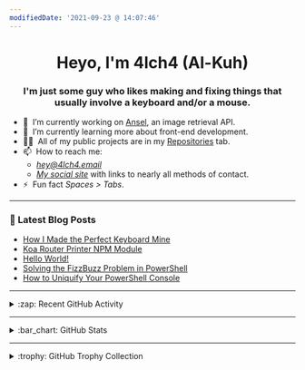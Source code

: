 ```yaml
---
modifiedDate: '2021-09-23 @ 14:07:46'
---
```

<h1 align="center">Heyo, I'm 4lch4 (Al-Kuh)</h1>
<h3 align="center">I'm just some guy who likes making and fixing things that usually involve a keyboard and/or a mouse.</h3>

<!-- <p align="left"> <img src="https://komarev.com/ghpvc/?username=4lch4" alt="4lch4" /> </p> -->

<ul>
  <li>🔭&nbsp;&nbsp;I’m currently working on <a href="https://github.com/4lch4/Ansel">Ansel</a>, an image retrieval API.</li>
  <li>🌱&nbsp;&nbsp;I’m currently learning more about front-end development.</li>
  <!-- <li>👯&nbsp;&nbsp;I’m looking to collaborate on <a href="https://github.com/4lch4/Tron">Tron</a>.</li> -->
  <li>👨‍💻&nbsp;&nbsp;All of my public projects are in my <a  href="https://github.com/4lch4?tab=repositories">Repositories</a> tab.</li>
  <li>📫&nbsp;&nbsp;How to reach me:
  <ul>
    <li><em><a href="mailto:hey@4lch4.email">hey@4lch4.email</a></em></li>
    <li><em><a href="https://4lch4.social">My social site</a></em> with links to nearly all methods of contact.</li>
  </ul>
  </li>
  <li>⚡&nbsp;&nbsp;Fun fact <em>Spaces > Tabs</em>.</li>
</ul>

---

### :open_book: Latest Blog Posts

<!-- BLOG-POST-LIST:START -->
- [How I Made the Perfect Keyboard Mine](https://4lch4.blog/blog/2021/07/03-moonlander)
- [Koa Router Printer NPM Module](https://4lch4.blog/blog/2021/07/02-koa-router-printer)
- [Hello World!](https://4lch4.blog/blog/2021/05/14-hello-world)
- [Solving the FizzBuzz Problem in PowerShell](https://4lch4.blog/blog/2018/08/07-solving-the-fizzbuzz-problem-in-powershell)
- [How to Uniquify Your PowerShell Console](https://4lch4.blog/blog/2018/06/03-how-to-uniquify-your-powershell-console)
<!-- BLOG-POST-LIST:END -->

---

<details>
  <summary>:zap: Recent GitHub Activity</summary>

<!--START_SECTION:activity-->
1. 🗣 Commented on [#198](https://github.com/scttcper/koa2-swagger-ui/issues/198) in [scttcper/koa2-swagger-ui](https://github.com/scttcper/koa2-swagger-ui)
2. 🗣 Commented on [#1](https://github.com/espanso/hub/issues/1) in [espanso/hub](https://github.com/espanso/hub)
3. 💪 Opened PR [#1324](https://github.com/snowpackjs/astro/pull/1324) in [snowpackjs/astro](https://github.com/snowpackjs/astro)
4. ❗️ Closed issue [#1](https://github.com/snowpackjs/play.astro.build/issues/1) in [snowpackjs/play.astro.build](https://github.com/snowpackjs/play.astro.build)
5. 🗣 Commented on [#1](https://github.com/snowpackjs/play.astro.build/issues/1) in [snowpackjs/play.astro.build](https://github.com/snowpackjs/play.astro.build)
<!--END_SECTION:activity-->

</details>

---

<details>
  <summary>:bar_chart: GitHub Stats</summary>

  <img align="left" alt="4lch4's GitHub Stats" src="https://github-readme-stats.codestackr.vercel.app/api?username=4lch4&show_icons=true&hide_border=true" />

</details>

---

<details>
  <summary>:trophy: GitHub Trophy Collection</summary>

  <img alt="4lch4's GitHub Trophies" src="https://github-profile-trophy.vercel.app/?username=4lch4&column=4&theme=monokai">
</details>

